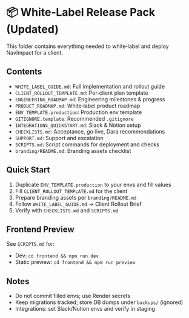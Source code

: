 # 📦 White‑Label Release Pack (Updated)

This folder contains everything needed to white‑label and deploy NavImpact for a client.

## Contents

- `WHITE_LABEL_GUIDE.md`: Full implementation and rollout guide
- `CLIENT_ROLLOUT_TEMPLATE.md`: Per‑client plan template
- `ENGINEERING_ROADMAP.md`: Engineering milestones & progress
- `PRODUCT_ROADMAP.md`: White‑label product roadmap
- `ENV_TEMPLATE.production`: Production env template
- `GITIGNORE.template`: Recommended `.gitignore`
- `INTEGRATIONS_QUICKSTART.md`: Slack & Notion setup
- `CHECKLISTS.md`: Acceptance, go‑live, Dara recommendations
- `SUPPORT.md`: Support and escalation
- `SCRIPTS.md`: Script commands for deployment and checks
- `branding/README.md`: Branding assets checklist

## Quick Start

1. Duplicate `ENV_TEMPLATE.production` to your envs and fill values
2. Fill `CLIENT_ROLLOUT_TEMPLATE.md` for the client
3. Prepare branding assets per `branding/README.md`
4. Follow `WHITE_LABEL_GUIDE.md` → Client Rollout Brief
5. Verify with `CHECKLISTS.md` and `SCRIPTS.md`

## Frontend Preview

See `SCRIPTS.md` for:

- Dev: `cd frontend && npm run dev`
- Static preview: `cd frontend && npm run preview`

## Notes

- Do not commit filled envs; use Render secrets
- Keep migrations tracked; store DB dumps under `backups/` (ignored)
- Integrations: set Slack/Notion envs and verify in staging
